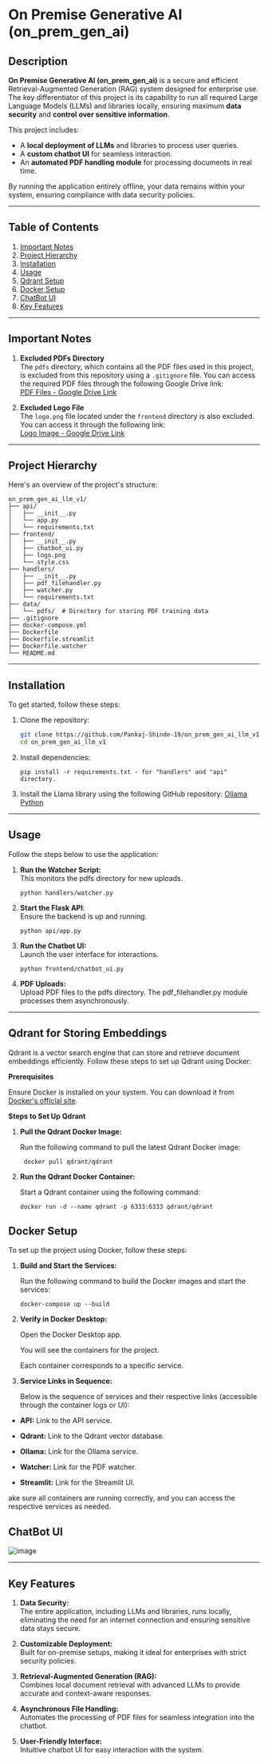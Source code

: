 

# On Premise Generative AI (on_prem_gen_ai)

## Description
**On Premise Generative AI (on_prem_gen_ai)** is a secure and efficient Retrieval-Augmented Generation (RAG) system designed for enterprise use. The key differentiator of this project is its capability to run all required Large Language Models (LLMs) and libraries locally, ensuring maximum **data security** and **control over sensitive information**.

This project includes:
- A **local deployment of LLMs** and libraries to process user queries.
- A **custom chatbot UI** for seamless interaction.
- An **automated PDF handling module** for processing documents in real time.

By running the application entirely offline, your data remains within your system, ensuring compliance with data security policies.

---

## Table of Contents
1. [Important Notes](#important-notes)
2. [Project Hierarchy](#project-hierarchy)
3. [Installation](#installation)
4. [Usage](#usage)
5. [Qdrant Setup](#qdrant-setup)
6. [Docker Setup](#docker-setup)
7. [ChatBot UI](#chatbot-ui)
8. [Key Features](#key-features)

---

## Important Notes

1. **Excluded PDFs Directory**  
   The `pdfs` directory, which contains all the PDF files used in this project, is excluded from this repository using a `.gitignore` file. You can access the required PDF files through the following Google Drive link:  
   [PDF Files - Google Drive Link](https://drive.google.com/drive/folders/1VI63OL5TGYnp7d-yUSEqFoGcf3OhHZo-?usp=drive_link)

2. **Excluded Logo File**  
   The `logo.png` file located under the `frontend` directory is also excluded. You can access it through the following link:  
   [Logo Image - Google Drive Link](https://drive.google.com/drive/folders/11qbcWBCOTPk6qUNBf3q1QlJFqnD2gdiH?usp=drive_link)

---

## Project Hierarchy
Here's an overview of the project's structure:
```plaintext
on_prem_gen_ai_llm_v1/
├── api/
│   ├── __init__.py
│   └── app.py
│   └── requirements.txt
├── frontend/
│   ├── __init__.py
│   ├── chatbot_ui.py
│   ├── logo.png
│   └── style.css
├── handlers/
│   ├── __init__.py
│   ├── pdf_filehandler.py
│   ├── watcher.py
│   └── requirements.txt
├── data/
│   └── pdfs/  # Directory for storing PDF training data
├── .gitignore
├── docker-compose.yml
├── Dockerfile
├── Dockerfile.streamlit
├── Dockerfile.watcher
└── README.md

```

---

## Installation
To get started, follow these steps:

1. Clone the repository:
   ```bash
   git clone https://github.com/Pankaj-Shinde-19/on_prem_gen_ai_llm_v1.git
   cd on_prem_gen_ai_llm_v1
   ```
2. Install dependencies:
   ```plaintext
   pip install -r requirements.txt - for "handlers" and "api" directory.
   ```
3. Install the Llama library using the following GitHub repository: [Ollama Python](https://github.com/ollama/ollama-python)

---

## Usage
Follow the steps below to use the application:

1. **Run the Watcher Script:**  
   This monitors the pdfs directory for new uploads.
   ```plaintext
   python handlers/watcher.py
   ```
2. **Start the Flask API**:  
   Ensure the backend is up and running.
   ```plaintext
   python api/app.py
   ```
3. **Run the Chatbot UI:**  
   Launch the user interface for interactions.
   ```plaintext
   python frontend/chatbot_ui.py
   ```
4. **PDF Uploads:**  
   Upload PDF files to the pdfs directory. The pdf_filehandler.py module processes them asynchronously.

---
## Qdrant for Storing Embeddings
Qdrant is a vector search engine that can store and retrieve document embeddings efficiently. Follow these steps to set up Qdrant using Docker:

**Prerequisites**

Ensure Docker is installed on your system. You can download it from [Docker's official site](https://www.docker.com/).

**Steps to Set Up Qdrant**
1. **Pull the Qdrant Docker Image:**
   
   Run the following command to pull the latest Qdrant Docker image:
   ```plaintext
    docker pull qdrant/qdrant
   ```
2. **Run the Qdrant Docker Container:**
   
   Start a Qdrant container using the following command:
    ```plaintext
    docker run -d --name qdrant -p 6333:6333 qdrant/qdrant
   ```

## Docker Setup 
To set up the project using Docker, follow these steps:

1. **Build and Start the Services:**
    
    Run the following command to build the Docker images and start the services:
     ```plaintext
    docker-compose up --build
     ```
2. **Verify in Docker Desktop:**
    
    Open the Docker Desktop app.

    You will see the containers for the project.

    Each container corresponds to a specific service.
3. **Service Links in Sequence:**

    Below is the sequence of services and their respective links (accessible through the container logs or UI):

- **API:** Link to the API service.

- **Qdrant:** Link to the Qdrant vector database.

- **Ollama:** Link for the Ollama service.

- **Watcher:** Link for the PDF watcher.

- **Streamlit:** Link for the Streamlit UI.

ake sure all containers are running correctly, and you can access the respective services as needed.

## ChatBot UI
![image](https://github.com/user-attachments/assets/b553db5d-5bd1-436d-b8ed-4bf4605c1af3)

---

## Key Features

1. **Data Security:**  
   The entire application, including LLMs and libraries, runs locally, eliminating the need for an internet connection and ensuring sensitive data stays secure.

2. **Customizable Deployment:**  
   Built for on-premise setups, making it ideal for enterprises with strict security policies.

3. **Retrieval-Augmented Generation (RAG):**  
   Combines local document retrieval with advanced LLMs to provide accurate and context-aware responses.

4. **Asynchronous File Handling:**  
   Automates the processing of PDF files for seamless integration into the chatbot.

5. **User-Friendly Interface:**  
   Intuitive chatbot UI for easy interaction with the system.

